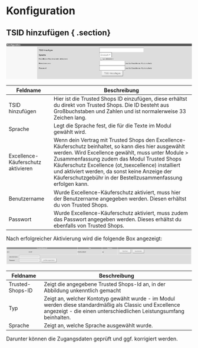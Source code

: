 # Konfiguration 

## TSID hinzufügen { .section}

![](Bilder/trusted_shops/TS-2016-12-14_002.png "Bereich Konfiguration des Trusted Shops-Moduls")

|Feldname|Beschreibung|
|--------|------------|
|TSID hinzufügen|Hier ist die Trusted Shops ID einzufügen, diese erhältst du direkt von Trusted Shops. Die ID besteht aus Großbuchstaben und Zahlen und ist normalerweise 33 Zeichen lang.|
|Sprache|Legt die Sprache fest, die für die Texte im Modul gewählt wird.|
|Excellence-Käuferschutz aktivieren|Wenn dein Vertrag mit Trusted Shops den Excellence-Käuferschutz beinhaltet, so kann dies hier ausgewählt werden. Wird Excellence gewählt, muss unter Module \> Zusammenfassung zudem das Modul Trusted Shops Käuferschutz Excellence \(ot\_tsexcellence\) installiert und aktiviert werden, da sonst keine Anzeige der Käuferschutzgebühr in der Bestellzusammenfassung erfolgen kann.|
|Benutzername|Wurde Excellence-Käuferschutz aktiviert, muss hier der Benutzername angegeben werden. Diesen erhältst du von Trusted Shops.|
|Passwort|Wurde Excellence-Käuferschutz aktiviert, muss zudem das Passwort angegeben werden. Dieses erhältst du ebenfalls von Trusted Shops.|

Nach erfolgreicher Aktivierung wird die folgende Box angezeigt:

![](Bilder/trusted_shops/TS-2016-12-14_004.png "Trusted Shops-ID und Benutzerdaten")

|Feldname|Beschreibung|
|--------|------------|
|Trusted-Shops-ID|Zeigt die angegebene Trusted Shops-Id an, in der Abbildung unkenntlich gemacht|
|Typ|Zeigt an, welcher Kontotyp gewählt wurde - im Modul werden diese standardmäßig als Classic und Excellence angezeigt - die einen unterschiedlichen Leistungsumfang beinhalten.|
|Sprache|Zeigt an, welche Sprache ausgewählt wurde.|

Darunter können die Zugangsdaten geprüft und ggf. korrigiert werden.



